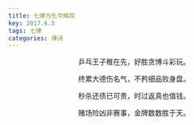 ```yaml
---
title: 七律为孔令辉叹
key: 2017.6.5
tags: 七律
categories: 律诗
---
```


<p align="center">乒乓王子稚在先，好胜贪博斗彩玩。
</p>
<p align="center">终累大德伤名气，不矜细品败身盘。
</p>
<p align="center">秒杀还债已可贵，时过返真也值钱。
</p>
<p align="center">赌场险凶非赛事，金牌数数胜于天。
</p>
<p align="center"></br>
</p>
